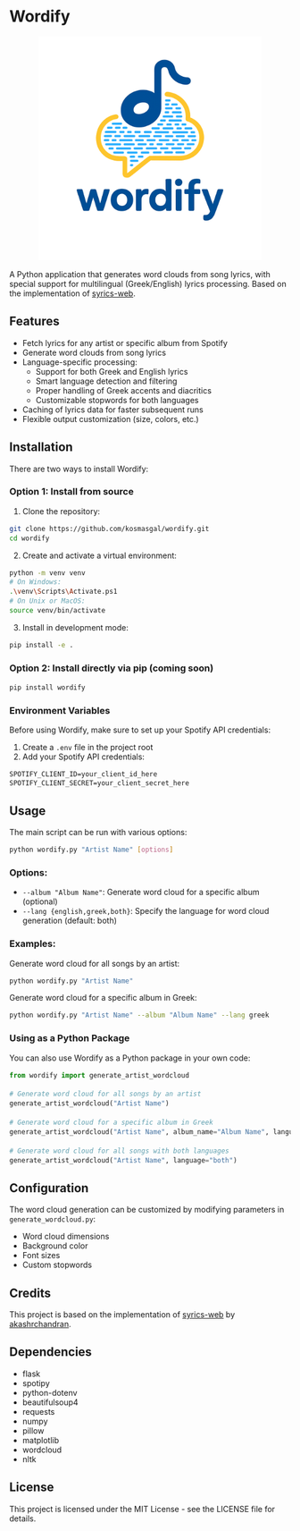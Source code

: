 # Wordify

<div align="center">
  <img src="wordify_logo.png" alt="Wordify Logo" width="400"/>
</div>

A Python application that generates word clouds from song lyrics, with special support for multilingual (Greek/English) lyrics processing. Based on the implementation of [syrics-web](https://github.com/akashrchandran/syrics-web/tree/master).

## Features

- Fetch lyrics for any artist or specific album from Spotify
- Generate word clouds from song lyrics
- Language-specific processing:
  - Support for both Greek and English lyrics
  - Smart language detection and filtering
  - Proper handling of Greek accents and diacritics
  - Customizable stopwords for both languages
- Caching of lyrics data for faster subsequent runs
- Flexible output customization (size, colors, etc.)

## Installation

There are two ways to install Wordify:

### Option 1: Install from source

1. Clone the repository:
```bash
git clone https://github.com/kosmasgal/wordify.git
cd wordify
```

2. Create and activate a virtual environment:
```bash
python -m venv venv
# On Windows:
.\venv\Scripts\Activate.ps1
# On Unix or MacOS:
source venv/bin/activate
```

3. Install in development mode:
```bash
pip install -e .
```

### Option 2: Install directly via pip (coming soon)

```bash
pip install wordify
```

### Environment Variables

Before using Wordify, make sure to set up your Spotify API credentials:

1. Create a `.env` file in the project root
2. Add your Spotify API credentials:
```
SPOTIFY_CLIENT_ID=your_client_id_here
SPOTIFY_CLIENT_SECRET=your_client_secret_here
```

## Usage

The main script can be run with various options:

```bash
python wordify.py "Artist Name" [options]
```

### Options:
- `--album "Album Name"`: Generate word cloud for a specific album (optional)
- `--lang {english,greek,both}`: Specify the language for word cloud generation (default: both)

### Examples:

Generate word cloud for all songs by an artist:
```bash
python wordify.py "Artist Name"
```

Generate word cloud for a specific album in Greek:
```bash
python wordify.py "Artist Name" --album "Album Name" --lang greek
```

### Using as a Python Package

You can also use Wordify as a Python package in your own code:

```python
from wordify import generate_artist_wordcloud

# Generate word cloud for all songs by an artist
generate_artist_wordcloud("Artist Name")

# Generate word cloud for a specific album in Greek
generate_artist_wordcloud("Artist Name", album_name="Album Name", language="greek")

# Generate word cloud for all songs with both languages
generate_artist_wordcloud("Artist Name", language="both")
```

## Configuration

The word cloud generation can be customized by modifying parameters in `generate_wordcloud.py`:
- Word cloud dimensions
- Background color
- Font sizes
- Custom stopwords

## Credits

This project is based on the implementation of [syrics-web](https://github.com/akashrchandran/syrics-web/tree/master) by [akashrchandran](https://github.com/akashrchandran).

## Dependencies

- flask
- spotipy
- python-dotenv
- beautifulsoup4
- requests
- numpy
- pillow
- matplotlib
- wordcloud
- nltk

## License

This project is licensed under the MIT License - see the LICENSE file for details.
